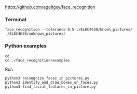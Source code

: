 https://github.com/ageitgey/face_recognition

### Terminal
```
face_recognition --tolerance 0.5 ./ELEC4630/known_pictures/  ./ELEC4630/unknown_pictures/
```
### Python examples
```
cd
cd ./face_recognition/examples
```
Run
```
python3 recongnize_faces_in_pictures.py
python3 identify_and_draw_boxes_on_faces.py
python3 find_facial_features_in_picture.py
```
